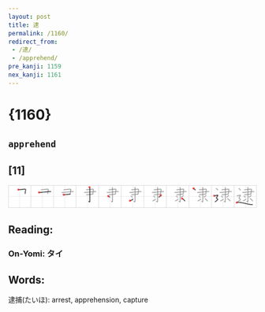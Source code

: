```yaml
---
layout: post
title: 逮
permalink: /1160/
redirect_from:
 - /逮/
 - /apprehend/
pre_kanji: 1159
nex_kanji: 1161
---
```


# {1160}

## `apprehend`

## [11]

<div class="stroke"><img src="../images/E980AE.png" /></div>

## Reading:

### On-Yomi: タイ

## Words:

逮捕(たいほ): arrest, apprehension, capture
